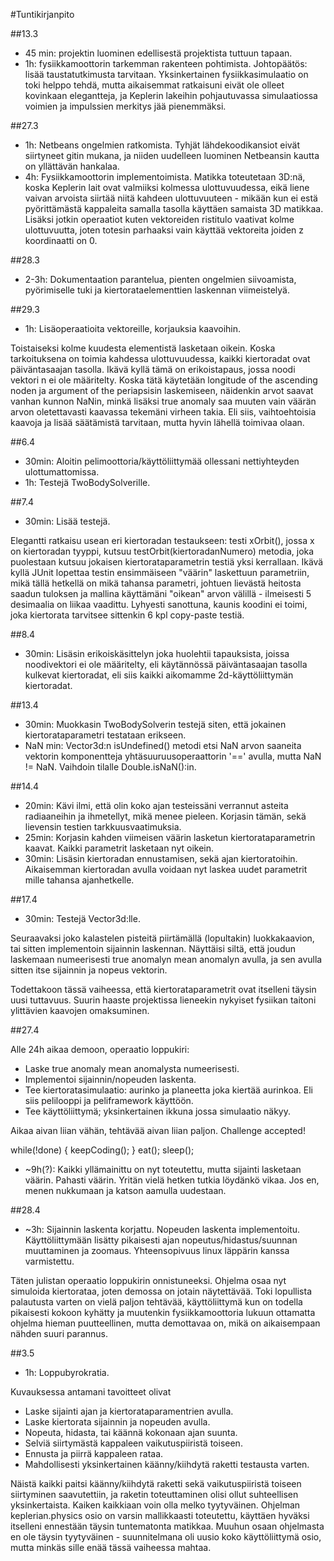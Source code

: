 ﻿#Tuntikirjanpito

##13.3
* 45 min: projektin luominen edellisestä projektista tuttuun tapaan. 
* 1h: fysiikkamoottorin tarkemman rakenteen pohtimista. Johtopäätös: lisää taustatutkimusta tarvitaan. Yksinkertainen fysiikkasimulaatio on toki helppo tehdä, mutta aikaisemmat ratkaisuni eivät ole olleet kovinkaan elegantteja, ja Keplerin lakeihin pohjautuvassa simulaatiossa voimien ja impulssien merkitys jää pienemmäksi.

##27.3
* 1h: Netbeans ongelmien ratkomista. Tyhjät lähdekoodikansiot eivät siirtyneet gitin mukana, ja niiden uudelleen luominen Netbeansin kautta on yllättävän hankalaa.
* 4h: Fysiikkamoottorin implementoimista. Matikka toteutetaan 3D:nä, koska Keplerin lait ovat valmiiksi kolmessa ulottuvuudessa, eikä liene vaivan arvoista siirtää niitä kahdeen ulottuvuuteen - mikään kun ei estä pyörittämästä kappaleita samalla tasolla käyttäen samaista 3D matikkaa. Lisäksi jotkin operaatiot kuten vektoreiden ristitulo vaativat kolme ulottuvuutta, joten totesin parhaaksi vain käyttää vektoreita joiden z koordinaatti on 0.

##28.3
* 2-3h: Dokumentaation parantelua, pienten ongelmien siivoamista, pyörimiselle tuki ja kiertorataelementtien laskennan viimeistelyä.

##29.3
* 1h: Lisäoperaatioita vektoreille, korjauksia kaavoihin. 
 
Toistaiseksi kolme kuudesta elementistä lasketaan oikein. Koska tarkoituksena on toimia kahdessa ulottuvuudessa, kaikki kiertoradat ovat päiväntasaajan tasolla. Ikävä kyllä tämä on erikoistapaus, jossa noodi vektori n ei ole määritelty. Koska tätä käytetään longitude of the ascending noden ja argument of the periapsisin laskemiseen, näidenkin arvot saavat vanhan kunnon NaNin, minkä lisäksi true anomaly saa muuten vain väärän arvon oletettavasti kaavassa tekemäni virheen takia. Eli siis, vaihtoehtoisia kaavoja ja lisää säätämistä tarvitaan, mutta hyvin lähellä toimivaa olaan.

##6.4
* 30min: Aloitin pelimoottoria/käyttöliittymää ollessani nettiyhteyden ulottumattomissa.
* 1h: Testejä TwoBodySolverille.

##7.4
* 30min: Lisää testejä.

Elegantti ratkaisu usean eri kiertoradan testaukseen: testi xOrbit(), jossa x on kiertoradan tyyppi, kutsuu testOrbit(kiertoradanNumero) metodia, joka puolestaan kutsuu jokaisen kiertorataparametrin testiä yksi kerrallaan. Ikävä kyllä JUnit lopettaa testin ensimmäiseen "väärin" laskettuun parametriin, mikä tällä hetkellä on mikä tahansa parametri, johtuen lievästä heitosta saadun tuloksen ja mallina käyttämäni "oikean" arvon välillä - ilmeisesti 5 desimaalia on liikaa vaadittu. Lyhyesti sanottuna, kaunis koodini ei toimi, joka kiertorata tarvitsee sittenkin 6 kpl copy-paste testiä.

##8.4
* 30min: Lisäsin erikoiskäsittelyn joka huolehtii tapauksista, joissa noodivektori ei ole määritelty, eli käytännössä päiväntasaajan tasolla kulkevat kiertoradat, eli siis kaikki aikomamme 2d-käyttöliittymän kiertoradat.

##13.4
* 30min: Muokkasin TwoBodySolverin testejä siten, että jokainen kiertorataparametri testataan erikseen.
* NaN min: Vector3d:n isUndefined() metodi etsi NaN arvon saaneita vektorin komponentteja yhtäsuuruusoperaattorin '==' avulla, mutta NaN != NaN. Vaihdoin tilalle Double.isNaN():in.

##14.4
* 20min: Kävi ilmi, että olin koko ajan testeissäni verrannut asteita radiaaneihin ja ihmetellyt, mikä menee pieleen. Korjasin tämän, sekä lievensin testien tarkkuusvaatimuksia.
* 25min: Korjasin kahden viimeisen väärin lasketun kiertorataparametrin kaavat. Kaikki parametrit lasketaan nyt oikein.
* 30min: Lisäsin kiertoradan ennustamisen, sekä ajan kiertoratoihin. Aikaisemman kiertoradan avulla voidaan nyt laskea uudet parametrit mille tahansa ajanhetkelle.

##17.4
* 30min: Testejä Vector3d:lle.

Seuraavaksi joko kalastelen pisteitä piirtämällä (lopultakin) luokkakaavion, tai sitten implementoin sijainnin laskennan. Näyttäisi siltä, että joudun laskemaan numeerisesti true anomalyn mean anomalyn avulla, ja sen avulla sitten itse sijainnin ja nopeus vektorin.

Todettakoon tässä vaiheessa, että kiertorataparametrit ovat itselleni täysin uusi tuttavuus. Suurin haaste projektissa lieneekin nykyiset fysiikan taitoni ylittävien kaavojen omaksuminen.

##27.4

Alle 24h aikaa demoon, operaatio loppukiri:
* Laske true anomaly mean anomalysta numeerisesti.
* Implementoi sijainnin/nopeuden laskenta.
* Tee kiertoratasimulaatio: aurinko ja planeetta joka kiertää aurinkoa. Eli siis pelilooppi ja peliframework käyttöön.
* Tee käyttöliittymä; yksinkertainen ikkuna jossa simulaatio näkyy.

Aikaa aivan liian vähän, tehtävää aivan liian paljon. Challenge accepted!

while(!done)
{
    keepCoding();
}
eat();
sleep();

* ~9h(?): Kaikki yllämainittu on nyt toteutettu, mutta sijainti lasketaan väärin. Pahasti väärin. Yritän vielä hetken tutkia löydänkö vikaa. Jos en, menen nukkumaan ja katson aamulla uudestaan.


##28.4
* ~3h: Sijainnin laskenta korjattu. Nopeuden laskenta implementoitu. Käyttöliittymään lisätty pikaisesti ajan nopeutus/hidastus/suunnan muuttaminen ja zoomaus. Yhteensopivuus linux läppärin kanssa varmistettu.

Täten julistan operaatio loppukirin onnistuneeksi. Ohjelma osaa nyt simuloida kiertorataa, joten demossa on jotain näytettävää. Toki lopullista palautusta varten on vielä paljon tehtävää, käyttöliittymä kun on todella pikaisesti kokoon kyhätty ja muutenkin fysiikkamoottoria lukuun ottamatta ohjelma hieman puutteellinen, mutta demottavaa on, mikä on aikaisempaan nähden suuri parannus.

##3.5
* 1h: Loppubyrokratia.

Kuvauksessa antamani tavoitteet olivat

* Laske sijainti ajan ja kiertorataparamentrien avulla.
* Laske kiertorata sijainnin ja nopeuden avulla.
* Nopeuta, hidasta, tai käännä kokonaan ajan suunta.
* Selviä siirtymästä kappaleen vaikutuspiiristä toiseen.
* Ennusta ja piirrä kappaleen rataa.
* Mahdollisesti yksinkertainen käänny/kiihdytä raketti testausta varten.

Näistä kaikki paitsi käänny/kiihdytä raketti sekä vaikutuspiiristä toiseen siirtyminen saavutettiin, ja raketin toteuttaminen olisi ollut suhteellisen yksinkertaista. Kaiken kaikkiaan voin olla melko tyytyväinen. Ohjelman keplerian.physics osio on varsin mallikkaasti toteutettu, käyttäen hyväksi itselleni ennestään täysin tuntematonta matikkaa. Muuhun osaan ohjelmasta en ole täysin tyytyväinen - suunnitelmana oli uusio koko käyttöliittymä osio, mutta minkäs sille enää tässä vaiheessa mahtaa.